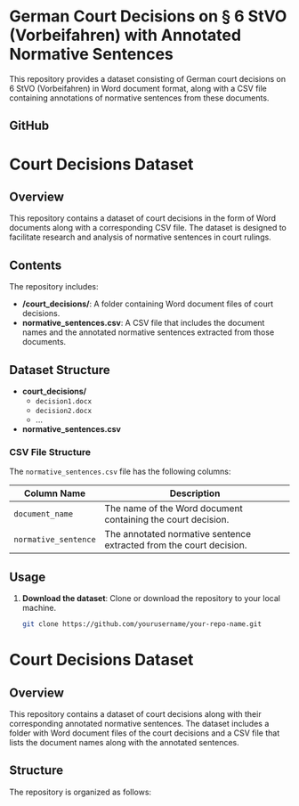 # German Court Decisions on § 6 StVO (Vorbeifahren) with Annotated Normative Sentences

This repository provides a dataset consisting of German court decisions on 6 StVO (Vorbeifahren) in Word document format, along with a CSV file containing annotations of normative sentences from these documents. 

## GitHub

# Court Decisions Dataset

## Overview

This repository contains a dataset of court decisions in the form of Word documents along with a corresponding CSV file. The dataset is designed to facilitate research and analysis of normative sentences in court rulings.

## Contents

The repository includes:

- **/court_decisions/**: A folder containing Word document files of court decisions.
- **normative_sentences.csv**: A CSV file that includes the document names and the annotated normative sentences extracted from those documents.

## Dataset Structure

- **court_decisions/**
  - `decision1.docx`
  - `decision2.docx`
  - ...
- **normative_sentences.csv**
  
### CSV File Structure

The `normative_sentences.csv` file has the following columns:

| Column Name            | Description                                               |
|-----------------------|-----------------------------------------------------------|
| `document_name`       | The name of the Word document containing the court decision. |
| `normative_sentence`   | The annotated normative sentence extracted from the court decision.  |

## Usage

1. **Download the dataset**: Clone or download the repository to your local machine.
   
   ```bash
   git clone https://github.com/yourusername/your-repo-name.git


# Court Decisions Dataset

## Overview

This repository contains a dataset of court decisions along with their corresponding annotated normative sentences. The dataset includes a folder with Word document files of the court decisions and a CSV file that lists the document names along with the annotated sentences.

## Structure

The repository is organized as follows:
